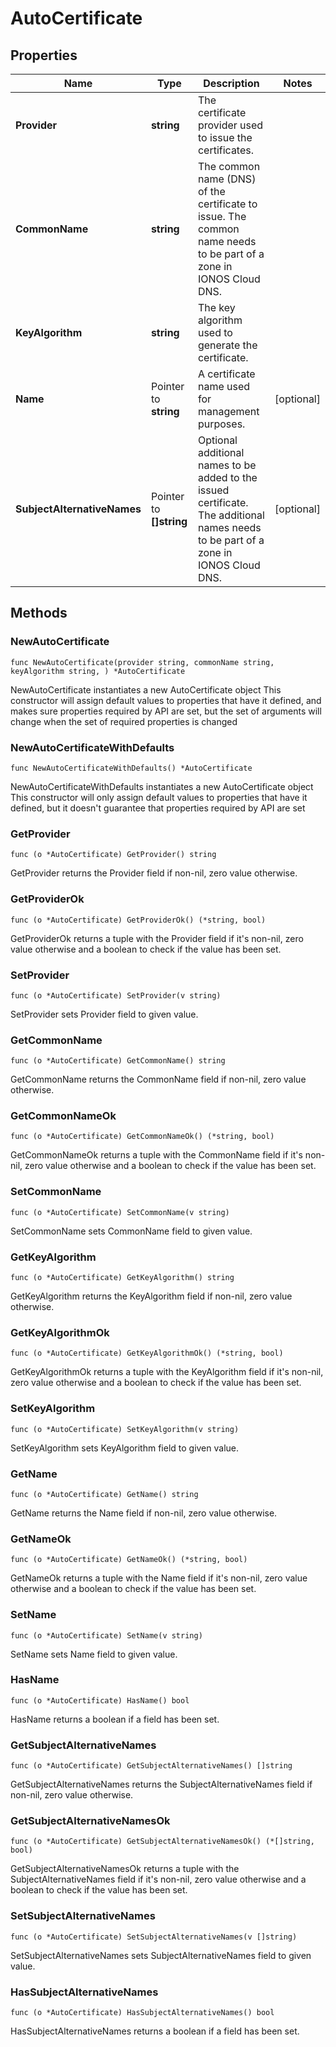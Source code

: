 # AutoCertificate

## Properties

|Name | Type | Description | Notes|
|------------ | ------------- | ------------- | -------------|
|**Provider** | **string** | The certificate provider used to issue the certificates. | |
|**CommonName** | **string** | The common name (DNS) of the certificate to issue. The common name needs to be part of a zone in IONOS Cloud DNS.  | |
|**KeyAlgorithm** | **string** | The key algorithm used to generate the certificate. | |
|**Name** | Pointer to **string** | A certificate name used for management purposes. | [optional] |
|**SubjectAlternativeNames** | Pointer to **[]string** | Optional additional names to be added to the issued certificate. The additional names needs to be part of a zone in IONOS Cloud DNS.  | [optional] |

## Methods

### NewAutoCertificate

`func NewAutoCertificate(provider string, commonName string, keyAlgorithm string, ) *AutoCertificate`

NewAutoCertificate instantiates a new AutoCertificate object
This constructor will assign default values to properties that have it defined,
and makes sure properties required by API are set, but the set of arguments
will change when the set of required properties is changed

### NewAutoCertificateWithDefaults

`func NewAutoCertificateWithDefaults() *AutoCertificate`

NewAutoCertificateWithDefaults instantiates a new AutoCertificate object
This constructor will only assign default values to properties that have it defined,
but it doesn't guarantee that properties required by API are set

### GetProvider

`func (o *AutoCertificate) GetProvider() string`

GetProvider returns the Provider field if non-nil, zero value otherwise.

### GetProviderOk

`func (o *AutoCertificate) GetProviderOk() (*string, bool)`

GetProviderOk returns a tuple with the Provider field if it's non-nil, zero value otherwise
and a boolean to check if the value has been set.

### SetProvider

`func (o *AutoCertificate) SetProvider(v string)`

SetProvider sets Provider field to given value.


### GetCommonName

`func (o *AutoCertificate) GetCommonName() string`

GetCommonName returns the CommonName field if non-nil, zero value otherwise.

### GetCommonNameOk

`func (o *AutoCertificate) GetCommonNameOk() (*string, bool)`

GetCommonNameOk returns a tuple with the CommonName field if it's non-nil, zero value otherwise
and a boolean to check if the value has been set.

### SetCommonName

`func (o *AutoCertificate) SetCommonName(v string)`

SetCommonName sets CommonName field to given value.


### GetKeyAlgorithm

`func (o *AutoCertificate) GetKeyAlgorithm() string`

GetKeyAlgorithm returns the KeyAlgorithm field if non-nil, zero value otherwise.

### GetKeyAlgorithmOk

`func (o *AutoCertificate) GetKeyAlgorithmOk() (*string, bool)`

GetKeyAlgorithmOk returns a tuple with the KeyAlgorithm field if it's non-nil, zero value otherwise
and a boolean to check if the value has been set.

### SetKeyAlgorithm

`func (o *AutoCertificate) SetKeyAlgorithm(v string)`

SetKeyAlgorithm sets KeyAlgorithm field to given value.


### GetName

`func (o *AutoCertificate) GetName() string`

GetName returns the Name field if non-nil, zero value otherwise.

### GetNameOk

`func (o *AutoCertificate) GetNameOk() (*string, bool)`

GetNameOk returns a tuple with the Name field if it's non-nil, zero value otherwise
and a boolean to check if the value has been set.

### SetName

`func (o *AutoCertificate) SetName(v string)`

SetName sets Name field to given value.

### HasName

`func (o *AutoCertificate) HasName() bool`

HasName returns a boolean if a field has been set.

### GetSubjectAlternativeNames

`func (o *AutoCertificate) GetSubjectAlternativeNames() []string`

GetSubjectAlternativeNames returns the SubjectAlternativeNames field if non-nil, zero value otherwise.

### GetSubjectAlternativeNamesOk

`func (o *AutoCertificate) GetSubjectAlternativeNamesOk() (*[]string, bool)`

GetSubjectAlternativeNamesOk returns a tuple with the SubjectAlternativeNames field if it's non-nil, zero value otherwise
and a boolean to check if the value has been set.

### SetSubjectAlternativeNames

`func (o *AutoCertificate) SetSubjectAlternativeNames(v []string)`

SetSubjectAlternativeNames sets SubjectAlternativeNames field to given value.

### HasSubjectAlternativeNames

`func (o *AutoCertificate) HasSubjectAlternativeNames() bool`

HasSubjectAlternativeNames returns a boolean if a field has been set.


